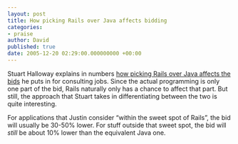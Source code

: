 ```yaml
---
layout: post
title: How picking Rails over Java affects bidding
categories:
- praise
author: David
published: true
date: 2005-12-20 02:29:00.000000000 +00:00
---
```

<p>Stuart Halloway explains in numbers <a href="http://www.relevancellc.com/blogs/?p=92">how picking Rails over Java affects the bids</a> he puts in for consulting jobs. Since the actual programming is only one part of the bid, Rails naturally only has a chance to affect that part. But still, the approach that Stuart  takes in differentiating between the two is quite interesting.</p>
<p>For applications that Justin consider &#8220;within the sweet spot of Rails&#8221;, the bid will usually be 30-50% lower. For stuff outside that sweet spot, the bid will <i>still</i> be about 10% lower than the equivalent Java one.</p>